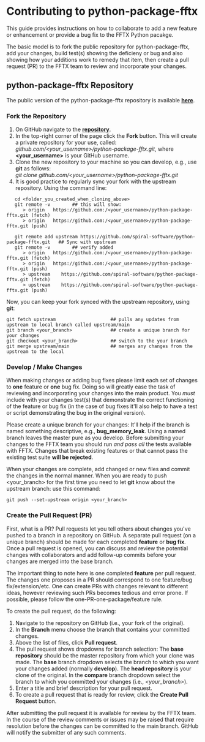 Contributing to python-package-fftx
===================================

This guide provides instructions on how to collaborate to add a new feature or
enhancement or provide a bug fix to the FFTX Python pacakge.

The basic model is to fork the public repository for python-package-fftx, add
your changes, build test(s) showing the deficieny or bug and also showing how
your additions work to remedy that item, then create a pull request (PR) to the
FFTX team to review and incorporate your changes.

## python-package-fftx Repository

The public version of the python-package-fftx repository is available
[**here**](https://github.com/spiral-software/python-package-fftx.git).

### Fork the Repository

1.  On GitHub navigate to the [**repository**](https://github.com/spiral-software/python-package-fftx.git).
2.  In the top-right corner of the page click the **Fork** button.  This will
create a private repository for your use, called:
<br>*github.com/\<your_username\>/python-package-fftx.git*, where
**\<your_username\>** is your GitHub username.
3.  Clone the new repository to your machine so you can develop, e.g., use
**git** as follows: <br>*git clone github.com/\<your_username\>/python-package-fftx.git* 
4.  It is good practice to regularly sync your fork with the upstream repository.  Using the command line:
```shell
   cd <folder_you_created_when_cloning_above>
   git remote -v		## this will show:
      > origin   https://github.com:/<your_username>/python-package-fftx.git (fetch)
      > origin   https://github.com:/<your_username>/python-package-fftx.git (push)
      
   git remote add upstream https://github.com/spiral-software/python-package-fftx.git	## Sync with upstream
   git remote -v		## verify added
      > origin   https://github.com:/<your_username>/python-package-fftx.git (fetch)
      > origin   https://github.com:/<your_username>/python-package-fftx.git (push)
      > upstream	https://github.com/spiral-software/python-package-fftx.git (fetch)
      > upstream	https://github.com/spiral-software/python-package-fftx.git (push)
```

Now, you can keep your fork synced with the upstream repository, using **git**:
```shell
git fetch upstream                    ## pulls any updates from upstream to local branch called upstream/main
git branch <your_branch>              ## create a unique branch for your changes
git checkout <your_branch>            ## switch to the your branch 
git merge upstream/main               ## merges any changes from the upstream to the local
```

### Develop / Make Changes

When making changes or adding bug fixes please limit each set of changes to
**one** feature or **one** bug fix.  Doing so will greatly ease the task of
reviewing and incorporating your changes into the main product.  You *must*
include with your changes test(s) that demonstrate the correct functioning of
the feature or bug fix (in the case of bug fixes it'll also help to have a test
or script demonstrating the bug in the original version).

Please create a unique branch for your changes: It'll help if the branch is
named something descriptive, e.g., **bug_memory_leak**.  Using a named branch
leaves the master pure as you develop.  Before submitting your changes to the
FFTX team you should run *and pass all* the tests available with FFTX.  Changes
that break existing features or that cannot pass the existing test suite **will
be rejected**.

When your changes are complete, add changed or new files and commit the changes
in the normal manner.  When you are ready to push <your_branch> for the first
time you need to let **git** know about the upstream branch: use this command:
```
git push --set-upstream origin <your_branch>
```

### Create the Pull Request (PR)

First, what is a PR?  Pull requests let you tell others about changes you've
pushed to a branch in a repository on GitHub.  A separate pull request (on a
unique branch) should be made for each completed **feature** or **bug fix**.
Once a pull request is opened, you can discuss and review the potential changes
with collaborators and add follow-up commits before your changes are merged into
the base branch.

The important thing to note here is one completed **feature** per pull request.
The changes one proposes in a PR should correspond to one feature/bug
fix/extension/etc.  One can create PRs with changes relevant to different ideas,
however reviewing such PRs becomes tedious and error prone.  If possible, please
follow the one-PR-one-package/feature rule.

To create the pull request, do the following:

1.  Navigate to the repository on GitHub (i.e., your fork of the original).
2.  In the **Branch** menu choose the branch that contains your committed changes.
3.  Above the list of files, click **Pull request**.
4.  The pull request shows dropdowns for branch selection: The **base
repository** should be the master repository from which your clone was made.
The **base** branch dropdown selects the branch to which you want your changes
added (normally **develop**).  The **head repository** is your clone of the
original.  In the **compare** branch dropdown select the branch to which you
committed your changes (i.e., *\<your_branch\>*).
5.  Enter a title and brief description for your pull request.
6.  To create a pull request that is ready for review, click the **Create Pull Request** button.

After submitting the pull request it is available for review by the FFTX team.
In the course of the review comments or issues may be raised that require
resolution before the changes can be committed to the main branch.  GitHub will
notify the submitter of any such comments.
